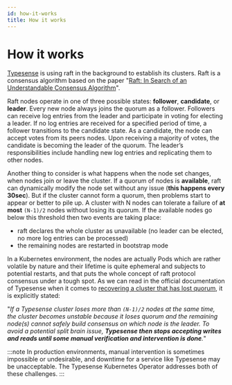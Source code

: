 ```yaml
---
id: how-it-works
title: How it works
---
```


# How it works

[Typesense](https://typesense.org/) is using raft in the background to establish its clusters. Raft is a consensus algorithm based on the paper "[Raft: In Search of an Understandable Consensus Algorithm](https://raft.github.io/raft.pdf)".

Raft nodes operate in one of three possible states: **follower**, **candidate**, or **leader**. Every new node always joins the quorum as a follower. Followers can receive log entries from the leader and participate in voting for electing a leader. If no log entries are received for a specified period of time, a follower transitions to the candidate state. As a candidate, the node can accept votes from its peers nodes. Upon receiving a majority of votes, the candidate is becoming the leader of the quorum. The leader’s responsibilities include handling new log entries and replicating them to other nodes.

Another thing to consider is what happens when the node set changes, when nodes join or leave the cluster. If a quorum of nodes is **available**, raft can dynamically modify the node set without any issue (**this happens every 30sec**). But if the cluster cannot form a quorum, then problems start to appear or better to pile up. A cluster with N nodes can tolerate a failure of **at most** `(N-1)/2` nodes without losing its quorum. If the available nodes go below this threshold then two events are taking place:

- raft declares the whole cluster as unavailable (no leader can be elected, no more log entries can be processed)
- the remaining nodes are restarted in bootstrap mode
  
In a Kubernetes environment, the nodes are actually Pods which are rather volatile by nature and their lifetime is quite ephemeral and subjects to potential restarts, and that puts the whole concept of raft protocol consensus under a tough spot. As we can read in the official documentation of Typesense when it comes to [recovering a cluster that has lost quorum](https://typesense.org/docs/guide/high-availability.html#recovering-a-cluster-that-has-lost-quorum), it is explicitly stated:

"*If a Typesense cluster loses more than `(N-1)/2` nodes at the same time, the cluster becomes unstable because it loses quorum and the remaining node(s) cannot safely build consensus on which node is the leader. To avoid a potential split brain issue, **Typesense then stops accepting writes and reads until some manual verification and intervention is done**.*"

:::note
In production environments, manual intervention is sometimes impossible or undesirable, and downtime for a service like Typesense may be unacceptable. The Typesense Kubernetes Operator addresses both of these challenges.
:::
